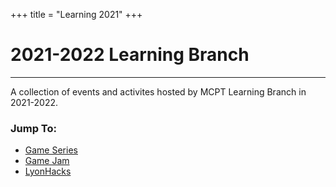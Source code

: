 +++
title = "Learning 2021"
+++

# 2021-2022 Learning Branch
---

A collection of events and activites hosted by MCPT Learning Branch in 2021-2022.

### Jump To:
* [Game Series](game-dev)
* [Game Jam](game-jam)
* [LyonHacks](lyon-hacks)